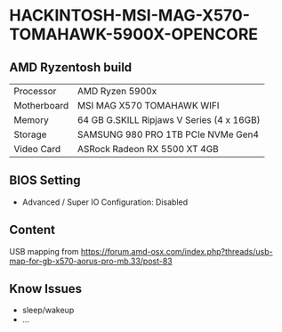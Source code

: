 # HACKINTOSH-MSI-MAG-X570-TOMAHAWK-5900X-OPENCORE

## AMD Ryzentosh build
|  |  |
| - | - |
| Processor | AMD Ryzen 5900x |
| Motherboard | MSI MAG X570 TOMAHAWK WIFI |
| Memory | 64 GB G.SKILL Ripjaws V Series (4 x 16GB) |
| Storage | SAMSUNG 980 PRO 1TB PCIe NVMe Gen4 |
| Video Card | ASRock Radeon RX 5500 XT 4GB |


## BIOS Setting

- Advanced / Super IO Configuration: Disabled

## Content

USB mapping from https://forum.amd-osx.com/index.php?threads/usb-map-for-gb-x570-aorus-pro-mb.33/post-83

## Know Issues
- sleep/wakeup
- ...
